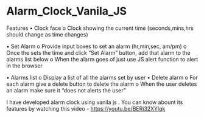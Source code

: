 # Alarm_Clock_Vanila_JS

Features
•	Clock face
o	Clock showing the current time (seconds,mins,hrs should change as time changes)


•	Set Alarm
o	Provide input boxes to set an alarm (hr,min,sec, am/pm)
o	Once the sets the time and click “Set Alarm” button, add that alarm to the alarms list below
o	When the alarm goes of just use JS alert function to alert in the browser


•	Alarms list
o	Display a list of all the alarms set by user
•	Delete alarm
o	For each alarm give a delete button to delete the alarm
o	When the user deletes an alarm make sure it “does not alerts the user”

I have developed alarm clock using vanila js . You can know abount its features by watching this video - https://youtu.be/BERi32XYlqk
